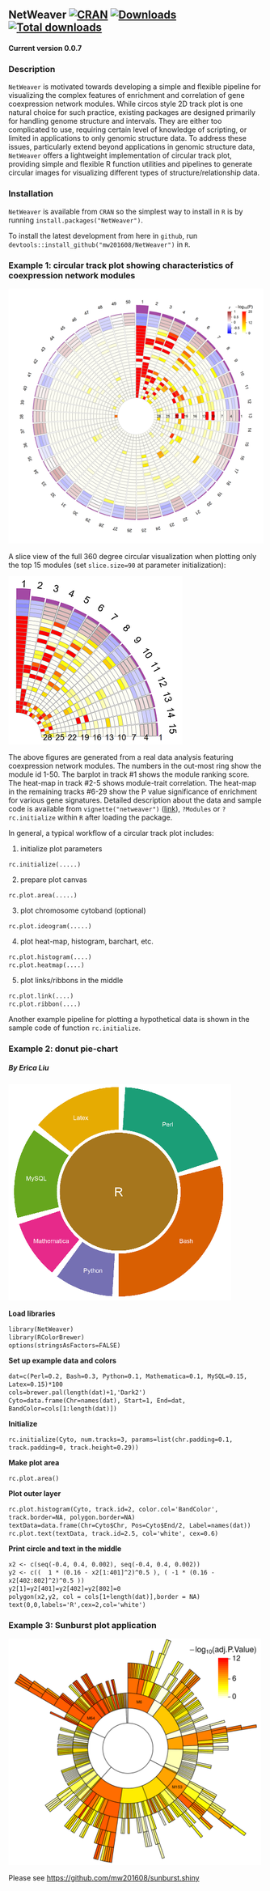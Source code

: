 ## NetWeaver [![CRAN](http://www.r-pkg.org/badges/version/NetWeaver)](https://cran.r-project.org/package=NetWeaver) [![Downloads](http://cranlogs.r-pkg.org/badges/NetWeaver?color=brightgreen)](http://www.r-pkg.org/pkg/NetWeaver) [![Total downloads]( https://cranlogs.r-pkg.org/badges/grand-total/NetWeaver)](http://www.r-pkg.org/pkg/NetWeaver)

#### Current version 0.0.7

### Description
`NetWeaver` is motivated towards developing a simple and flexible pipeline for visualizing the complex features of enrichment and correlation of gene coexpression network modules. While circos style 2D track plot is one natural choice for such practice, existing packages are designed primarily for handling genome structure and intervals. They are either too complicated to use, requiring certain level of knowledge of scripting, or limited in applications to only genomic structure data. To address these issues, particularly extend beyond applications in genomic structure data, `NetWeaver` offers a lightweight implementation of circular track plot, providing simple and flexible R function utilities and pipelines to generate circular images for visualizing different types of structure/relationship data.

### Installation
`NetWeaver` is available from `CRAN` so the simplest way to install in `R` is by running `install.packages("NetWeaver")`.

To install the latest development from here in `github`, run `devtools::install_github("mw201608/NetWeaver")` in `R`.

### Example 1: circular track plot showing characteristics of coexpression network modules
![Module ranking](ex1.circular.png)

A slice view of the full 360 degree circular visualization when plotting only the top 15 modules (set `slice.size=90` at parameter initialization):

![Module ranking slice](ex1.circular.slice.png)

The above figures are generated from a real data analysis featuring coexpression network modules. The numbers in the out-most ring show the module id 1-50. The barplot in track #1 shows the module ranking score. The heat-map in track #2-5 shows module-trait correlation. The heat-map in the remaining tracks #6-29 show the P value significance of enrichment for various gene signatures.
Detailed description about the data and sample code is available from
`vignette("netweaver")` ([link](examples/netweaver.Md)), `?Modules` or `?rc.initialize` within `R` after loading the package.

In general, a typical workflow of a circular track plot includes:

1. initialize plot parameters

```
rc.initialize(.....)
```

2. prepare plot canvas

```
rc.plot.area(.....)
```

3. plot chromosome cytoband (optional)

```
rc.plot.ideogram(.....)
```

4. plot heat-map, histogram, barchart, etc.

```
rc.plot.histogram(....)
rc.plot.heatmap(....)
```

5. plot links/ribbons in the middle

```
rc.plot.link(....)
rc.plot.ribbon(....)
```

Another example pipeline for plotting a hypothetical data is shown in the sample code of function `rc.initialize`.

### Example 2: donut pie-chart
##### By Erica Liu

![donut pie-chart](ex2.donut.png)

**Load libraries**
```
library(NetWeaver)
library(RColorBrewer)
options(stringsAsFactors=FALSE)
```

**Set up example data and colors**
```
dat=c(Perl=0.2, Bash=0.3, Python=0.1, Mathematica=0.1, MySQL=0.15, Latex=0.15)*100
cols=brewer.pal(length(dat)+1,'Dark2')
Cyto=data.frame(Chr=names(dat), Start=1, End=dat, BandColor=cols[1:length(dat)])
```
**Initialize**

```
rc.initialize(Cyto, num.tracks=3, params=list(chr.padding=0.1, track.padding=0, track.height=0.29))
```

**Make plot area**

```
rc.plot.area()
```

**Plot outer layer**

```
rc.plot.histogram(Cyto, track.id=2, color.col='BandColor', track.border=NA, polygon.border=NA)
textData=data.frame(Chr=Cyto$Chr, Pos=Cyto$End/2, Label=names(dat))
rc.plot.text(textData, track.id=2.5, col='white', cex=0.6)
```

**Print circle and text in the middle**

```
x2 <- c(seq(-0.4, 0.4, 0.002), seq(-0.4, 0.4, 0.002))
y2 <- c((  1 * (0.16 - x2[1:401]^2)^0.5 ), ( -1 * (0.16 - x2[402:802]^2)^0.5 ))
y2[1]=y2[401]=y2[402]=y2[802]=0
polygon(x2,y2, col = cols[1+length(dat)],border = NA)
text(0,0,labels='R',cex=2,col='white')
```

### Example 3: Sunburst plot application

<img src="https://github.com/mw201608/sunburst.shiny/blob/master/ex1.png" width="500px">

Please see https://github.com/mw201608/sunburst.shiny
